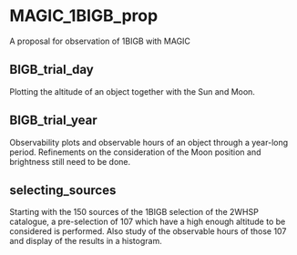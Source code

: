 # MAGIC_1BIGB_prop
A proposal for observation of 1BIGB with MAGIC

## BIGB_trial_day
Plotting the altitude of an object together with the Sun and Moon.

## BIGB_trial_year
Observability plots and observable hours of an object through a year-long period. Refinements on the consideration of the Moon position and brightness still need to be done.

## selecting_sources
Starting with the 150 sources of the 1BIGB selection of the 2WHSP catalogue, a pre-selection of 107 which have a high enough altitude to be considered is performed. Also study of the observable hours of those 107 and display of the results in a histogram.

